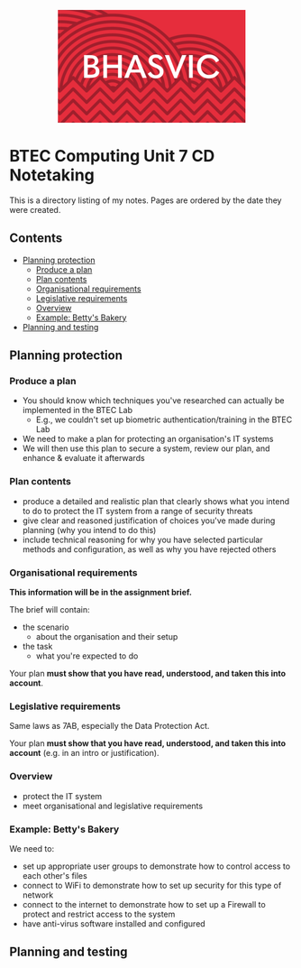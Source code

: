 <p align="center">
  <img src="https://github.com/davwheat-bhasvic/common-assets/blob/main/images/bhasvic/bhasvic-rect-hills-text-small.png?raw=true">
</p>

# BTEC Computing Unit 7 CD Notetaking <!-- omit in toc -->

This is a directory listing of my notes. Pages are ordered by the date they were created.

## Contents <!-- omit in toc -->

- [Planning protection](#planning-protection)
  - [Produce a plan](#produce-a-plan)
  - [Plan contents](#plan-contents)
  - [Organisational requirements](#organisational-requirements)
  - [Legislative requirements](#legislative-requirements)
  - [Overview](#overview)
  - [Example: Betty's Bakery](#example-bettys-bakery)
- [Planning and testing](#planning-and-testing)

## Planning protection

### Produce a plan

- You should know which techniques you've researched can actually be implemented in the BTEC Lab
  - E.g., we couldn't set up biometric authentication/training in the BTEC Lab
- We need to make a plan for protecting an organisation's IT systems
- We will then use this plan to secure a system, review our plan, and enhance & evaluate it afterwards

### Plan contents

- produce a detailed and realistic plan that clearly shows what you intend to do to protect the IT system from a range of security threats
- give clear and reasoned justification of choices you've made during planning (why you intend to do this)
- include technical reasoning for why you have selected particular methods and configuration, as well as why you have rejected others

### Organisational requirements

**This information will be in the assignment brief.**

The brief will contain:

- the scenario
  - about the organisation and their setup
- the task
  - what you're expected to do

Your plan **must show that you have read, understood, and taken this into account**.

### Legislative requirements

Same laws as 7AB, especially the Data Protection Act.

Your plan **must show that you have read, understood, and taken this into account** (e.g. in an intro or justification).

### Overview

- protect the IT system
- meet organisational and legislative requirements

### Example: Betty's Bakery

We need to:

- set up appropriate user groups to demonstrate how to control access to each other's files
- connect to WiFi to demonstrate how to set up security for this type of network
- connect to the internet to demonstrate how to set up a Firewall to protect and restrict access to the system
- have anti-virus software installed and configured

## Planning and testing
